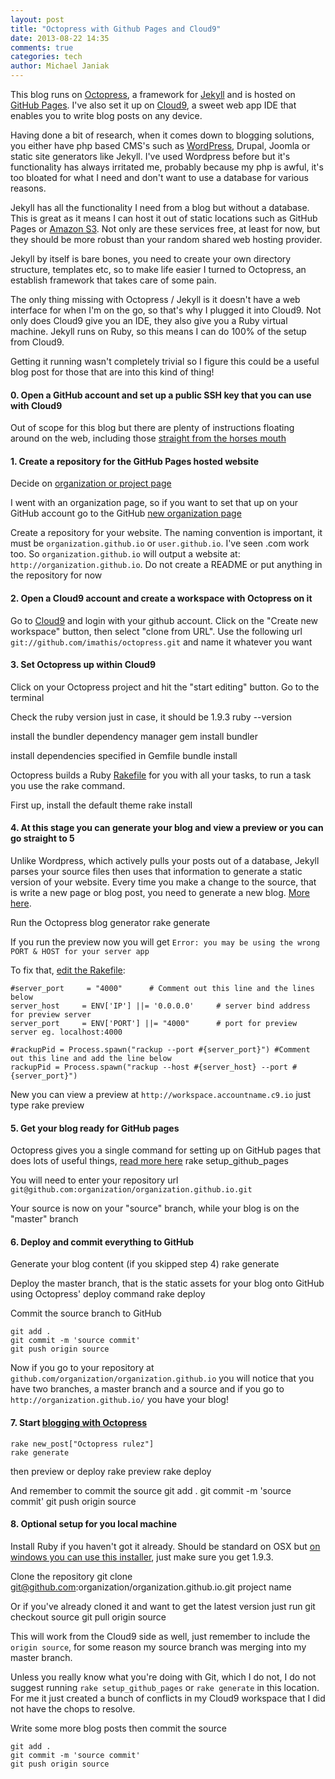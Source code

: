 ```yaml
---
layout: post
title: "Octopress with Github Pages and Cloud9"
date: 2013-08-22 14:35
comments: true
categories: tech
author: Michael Janiak
---
```


This blog runs on [Octopress](http://octopress.org/), a framework for [Jekyll](https://github.com/mojombo/jekyll) 
and is hosted on [GitHub Pages](http://pages.github.com/). I've also set it up on [Cloud9](https://c9.io/), a
sweet web app IDE that enables you to write blog posts on any device.

Having done a bit of research, when it comes down to blogging solutions, you either have php based CMS's
such as [WordPress](http://wordpress.org/), Drupal, Joomla or static site generators like Jekyll. I've used Wordpress before
but it's functionality has always irritated me, probably because my php is awful, it's too bloated for what I need 
and don't want to use a database for various reasons.

<!-- more -->

Jekyll has all the functionality I need from a blog but without a database. This is great as it 
means I can host it out of static locations such as GitHub Pages or [Amazon S3](http://aws.amazon.com/s3/). 
Not only are these services free, at least for now, but they should be more robust than your random 
shared web hosting provider.

Jekyll by itself is bare bones, you need to create your own directory structure, templates etc, so to make life
easier I turned to Octopress, an establish framework that takes care of some pain.

The only thing missing with Octopress / Jekyll is it doesn't have a web interface for when I'm on the go,
so that's why I plugged it into Cloud9. Not only does Cloud9 give you an IDE, they also give you a
Ruby virtual machine. Jekyll runs on Ruby, so this means I can do 100% of the setup from Cloud9.

Getting it running wasn't completely trivial so I figure this could be a useful blog post for those that are into this kind of thing!


#### 0. Open a GitHub account and set up a public SSH key that you can use with Cloud9

Out of scope for this blog but there are plenty of instructions floating around on the web, 
including those [straight from the horses mouth](https://help.github.com/articles/generating-ssh-keys)


#### 1. Create a repository for the GitHub Pages hosted website

Decide on [organization or project page](https://help.github.com/articles/user-organization-and-project-pages)

I went with an organization page, so if you want to set that up on your GitHub account go to the GitHub 
[new organization page](https://github.com/account/organizations/new)

Create a repository for your website. The naming convention is important, it must be `organization.github.io` or `user.github.io`. 
I've seen .com work too. So `organization.github.io` will output a website at: `http://organization.github.io`.
Do not create a README or put anything in the repository for now


#### 2. Open a Cloud9 account and create a workspace with Octopress on it

Go to [Cloud9](c9.io) and login with your github account. Click on the "Create new workspace" button, then select "clone from URL".
Use the following url `git://github.com/imathis/octopress.git` and name it whatever you want


#### 3. Set Octopress up within Cloud9

Click on your Octopress project and hit the "start editing" button. Go to the terminal

Check the ruby version just in case, it should be 1.9.3
    ruby --version

install the bundler dependency manager
    gem install bundler

install dependencies specified in Gemfile
    bundle install

Octopress builds a Ruby [Rakefile](http://rake.rubyforge.org/doc/rakefile_rdoc.html) for you with all your tasks, 
to run a task you use the rake command. 

First up, install the default theme
    rake install


#### 4. At this stage you can generate your blog and view a preview or you can go straight to 5

Unlike Wordpress, which actively pulls your posts out of a database, Jekyll parses your source files then uses that information
to generate a static version of your website. Every time you make a change to the source, that is write a new page or blog post,
you need to generate a new blog. [More here](http://jekyllbootstrap.com/lessons/jekyll-introduction.html).

Run the Octopress blog generator
    rake generate

If you run the preview now you will get `Error: you may be using the wrong PORT & HOST for your server app`

To fix that, [edit the Rakefile](http://www.devopsy.com/blog/2012/10/04/octopress-on-cloud9/):

    #server_port     = "4000"      # Comment out this line and the lines below
    server_host     = ENV['IP'] ||= '0.0.0.0'     # server bind address for preview server
    server_port     = ENV['PORT'] ||= "4000"      # port for preview server eg. localhost:4000

    #rackupPid = Process.spawn("rackup --port #{server_port}") #Comment out this line and add the line below
    rackupPid = Process.spawn("rackup --host #{server_host} --port #{server_port}")

New you can view a preview at `http://workspace.accountname.c9.io` just type
    rake preview


#### 5. Get your blog ready for GitHub pages

Octopress gives you a single command for setting up on GitHub pages that does lots of useful things, 
[read more here](http://octopress.org/docs/deploying/github)
    rake setup_github_pages

You will need to enter your repository url `git@github.com:organization/organization.github.io.git`

Your source is now on your "source" branch, while your blog is on the "master" branch
 

#### 6. Deploy and commit everything to GitHub

Generate your blog content (if you skipped step 4)
    rake generate

Deploy the master branch, that is the static assets for your blog onto GitHub using Octopress' deploy command
    rake deploy
 
Commit the source branch to GitHub

    git add .
    git commit -m 'source commit'
    git push origin source

Now if you go to your repository at `github.com/organization/organization.github.io` you will notice that
you have two branches, a master branch and a source and if you go to `http://organization.github.io/`
you have your blog!


#### 7. Start [blogging with Octopress](http://octopress.org/docs/blogging/)

    rake new_post["Octopress rulez"]
    rake generate

then preview or deploy
    rake preview
    rake deploy

And remember to commit the source
    git add .
    git commit -m 'source commit'
    git push origin source


#### 8. Optional setup for you local machine

Install Ruby if you haven't got it already. Should be standard on OSX but [on windows you can use this installer](http://rubyinstaller.org/),
just make sure you get 1.9.3.

Clone the repository
    git clone git@github.com:organization/organization.github.io.git project name

Or if you've already cloned it and want to get the latest version just run
	git checkout source
    git pull origin source

This will work from the Cloud9 side as well, just remember to include the `origin source`, for some reason my source
branch was merging into my master branch.

Unless you really know what you're doing with Git, which I do not, I do not suggest running `rake setup_github_pages` or 
`rake generate` in this location. For me it just created a bunch of conflicts in my Cloud9 workspace that I did not have 
the chops to resolve.

Write some more blog posts then commit the source

    git add .
    git commit -m 'source commit'
    git push origin source